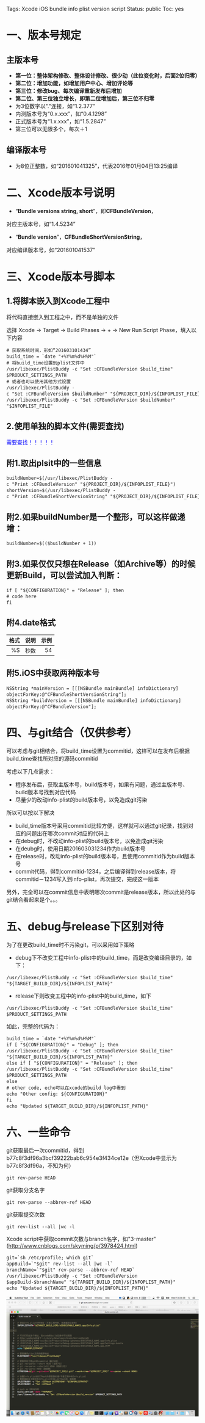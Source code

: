 Tags: Xcode iOS bundle info plist version script
Status: public
Toc: yes




# 一、版本号规定
## 主版本号
- **第一位：整体架构修改、整体设计修改、很少动（此位变化时，后面2位归零）**
- **第二位：增加功能，如增加用户中心、增加评论等**
- **第三位：修改bug、每次编译重新发布后增加**
- **第二位、第三位独立增长，即第二位增加后，第三位不归零**
- 为3位数字以"."连接，如“1.2.377”
- 内测版本号为“0.x.xxx”，如“0.4.1298”
- 正式版本号为“1.x.xxx”，如“1.5.2847”
- 第三位可以无限多个，每次＋1

## 编译版本号
- 为8位正整数，如“201601041325”，代表2016年01月04日13:25编译

# 二、Xcode版本号说明
- “**Bundle versions string, short**”，即**CFBundleVersion**，

对应主版本号，如“1.4.5234”

- “**Bundle version**”，**CFBundleShortVersionString**，

对应编译版本号，如“201601041537”

# 三、Xcode版本号脚本
## 1.将脚本嵌入到Xcode工程中

将代码直接嵌入到工程之中，而不是单独的文件

选择 Xcode -> Target -> Build Phases -> + -> New Run Script Phase，填入以下内容
```
# 获取系统时间，形如“201603101434”
build_time = `date "+%Y%m%d%H%M"`
# 将build_time设置到plist文件中
/usr/libexec/PlistBuddy -c "Set :CFBundleVersion $build_time" $PRODUCT_SETTINGS_PATH
# 或者也可以使用其他方式设置
/usr/libexec/PlistBuddy -c "Set :CFBundleVersion $buildNumber" "${PROJECT_DIR}/${INFOPLIST_FILE}" 
/usr/libexec/PlistBuddy -c "Set :CFBundleVersion $buildNumber" "$INFOPLIST_FILE"
```

## 2.使用单独的脚本文件(需要查找)
<font color=blue>需要查找！！！！！</font>

## 附1.取出plsit中的一些信息
```
buildNumber=$(/usr/libexec/PlistBuddy -c "Print :CFBundleVersion" "${PROJECT_DIR}/${INFOPLIST_FILE}")  
shortVersion=$(/usr/libexec/PlistBuddy -c "Print :CFBundleShortVersionString" "${PROJECT_DIR}/${INFOPLIST_FILE}")  
```

## 附2.如果buildNumber是一个整形，可以这样做递增：
```
buildNumber=$(($buildNumber + 1))  
```

## 附3.如果仅仅只想在Release（如Archive等）的时候更新Build，可以尝试加入判断：
```
if [ "${CONFIGURATION}" = "Release" ]; then  
# code here
fi  
```

## 附4.date格式

| 格式 | 说明 | 示例 |
|-------------:|-------------:|-------------:|
| %S | 秒数 | 54 |


## 附5.iOS中获取两种版本号
```
NSString *mainVersion = [[[NSBundle mainBundle] infoDictionary] objectForKey:@"CFBundleShortVersionString"];
NSString *buildVersion = [[[NSBundle mainBundle] infoDictionary] objectForKey:@"CFBundleVersion"];
```

# 四、与git结合（仅供参考）

可以考虑与git相结合，将build_time设置为commitid，这样可以在发布后根据build_time查找所对应的源码commitid

考虑以下几点需求：

- 程序发布后，获取主版本号，build版本号，如果有问题，通过主版本号、build版本号找到对应代码
- 尽量少的改动info-plist的build版本号，以免造成git污染

所以可以按以下解决

- build_time版本号采用commitid比较方便，这样就可以通过git纪录，找到对应的问题出在哪次commit对应的代码上
- 在debug时，不改动info-plist的build版本号，以免造成git污染
- 在deubg时，使用日期201603031234作为build版本号
- 在release时，改动info-plist的build版本号，且使用commitid作为build版本号
- commit代码，得到commitid-1234，之后编译得到release版本，将commitid－1234写入到info-plist，再次提交，完成这一版本

另外，完全可以在commit信息中表明哪次commit是release版本，所以此处的与git结合看起来是个。。。

# 五、debug与release下区别对待

为了在更改build_time时不污染git，可以采用如下策略

- debug下不改变工程中info-plist中的build_time，而是改变编译目录的，如下：
```
/usr/libexec/PlistBuddy -c "Set :CFBundleVersion $build_time" "${TARGET_BUILD_DIR}/${INFOPLIST_PATH}"
```
- release下则改变工程中的info-plist中的build_time，如下
```
/usr/libexec/PlistBuddy -c "Set :CFBundleVersion $build_time" $PRODUCT_SETTINGS_PATH
```

如此，完整的代码为：
```
build_time = `date "+%Y%m%d%H%M"`
if [ "${CONFIGURATION}" = "Debug" ]; then  
/usr/libexec/PlistBuddy -c "Set :CFBundleVersion $build_time" "${TARGET_BUILD_DIR}/${INFOPLIST_PATH}"
else if [ "${CONFIGURATION}" = "Release" ]; then  
/usr/libexec/PlistBuddy -c "Set :CFBundleVersion $build_time" $PRODUCT_SETTINGS_PATH
else
# other code, echo可以在xcode的build log中看到
echo "Other config: ${CONFIGURATION}"
fi
echo "Updated ${TARGET_BUILD_DIR}/${INFOPLIST_PATH}"

```

# 六、一些命令

git获取最后一次commitid，得到b77c8f3df96a3bcf39222bab6c954e3f434ce12e（但Xcode中显示为b77c8f3df96a，不知为何）
```
git rev-parse HEAD
```

git获取分支名字
```
git rev-parse --abbrev-ref HEAD
```

git获取提交次数
```
git rev-list --all |wc -l
```

Xcode script中获取commit次数与branch名字，如"3-master"(http://www.cnblogs.com/skyming/p/3978424.html)

```
git=`sh /etc/profile; which git`
appBuild=`"$git" rev-list --all |wc -l`
branchName=`"$git" rev-parse --abbrev-ref HEAD`
/usr/libexec/PlistBuddy -c "Set :CFBundleVersion $appBuild-$branchName" "${TARGET_BUILD_DIR}/${INFOPLIST_PATH}"
echo "Updated ${TARGET_BUILD_DIR}/${INFOPLIST_PATH}"
```


![描述](images/Xcode工程版本号_image_001.png)